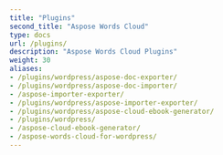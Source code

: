 ```yaml
---
title: "Plugins"
second_title: "Aspose Words Cloud"
type: docs
url: /plugins/
description: "Aspose Words Cloud Plugins"
weight: 30
aliases:
- /plugins/wordpress/aspose-doc-exporter/
- /plugins/wordpress/aspose-doc-importer/
- /aspose-importer-exporter/
- /plugins/wordpress/aspose-importer-exporter/
- /plugins/wordpress/aspose-cloud-ebook-generator/
- /plugins/wordpress/
- /aspose-cloud-ebook-generator/
- /aspose-words-cloud-for-wordpress/
---
```


